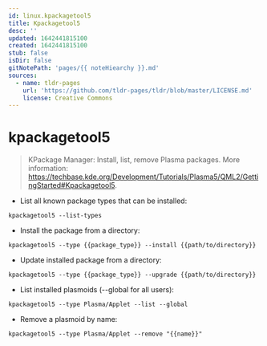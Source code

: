 ```yaml
---
id: linux.kpackagetool5
title: Kpackagetool5
desc: ''
updated: 1642441815100
created: 1642441815100
stub: false
isDir: false
gitNotePath: 'pages/{{ noteHiearchy }}.md'
sources:
  - name: tldr-pages
    url: 'https://github.com/tldr-pages/tldr/blob/master/LICENSE.md'
    license: Creative Commons
---
```

# kpackagetool5

> KPackage Manager: Install, list, remove Plasma packages.
> More information: <https://techbase.kde.org/Development/Tutorials/Plasma5/QML2/GettingStarted#Kpackagetool5>.

- List all known package types that can be installed:

`kpackagetool5 --list-types`

- Install the package from a directory:

`kpackagetool5 --type {{package_type}} --install {{path/to/directory}}`

- Update installed package from a directory:

`kpackagetool5 --type {{package_type}} --upgrade {{path/to/directory}}`

- List installed plasmoids (--global for all users):

`kpackagetool5 --type Plasma/Applet --list --global`

- Remove a plasmoid by name:

`kpackagetool5 --type Plasma/Applet --remove "{{name}}"`

